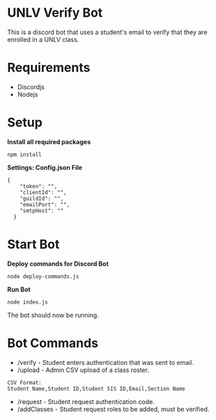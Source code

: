 
# UNLV Verify Bot 

This is a discord bot that uses a student's email to verify that they are enrolled in a UNLV class.

# Requirements
- Discordjs
- Nodejs 

# Setup 
**Install all required packages**
```
npm install 
```
**Settings: Config.json File**
```
{
    "token": "",
    "clientId": "",
    "guildId": "",
    "emailPort": "",
    "smtpHost": ""
  }
```

# Start Bot
**Deploy commands for Discord Bot** 
```
node deploy-commands.js 
```

**Run Bot** 
```
node index.js 
```

The bot should now be running. 


# Bot Commands 
- /verify - Student enters authentication that was sent to email. 
- /upload - Admin CSV upload of a class roster.
 ```
 CSV Format: 
Student Name,Student ID,Student SIS ID,Email,Section Name
 ```
- /request - Student request authentication code.
- /addClasses - Student request roles to be added, must be verified. 
